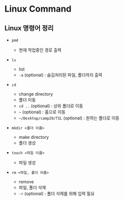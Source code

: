 # Linux Command 
## Linux 명령어 정리

- `pmd`
    - 현재 작업중인 경로 출력

- `ls`
    - list
    - `-a` (optional) : 숨김처리된 파일, 폴더까지 출력

- `cd`
    - change directory
    - 폴더 이동
    - `cd ..` (optional) : 상위 폴더로 이동
    - `~` (optional) : 홈으로 이동
    - `~/Desktop/camp29/TIL` (optional) : 원하는 폴더로 이동   


   
- `mkdir <폴더 이름>`
    - make directory
    - 폴더 생성

- `touch <파일 이름>`
    - 파일 생성
    
- `rm <파일, 폴더 이름>`
    - remove
    - 파일, 폴더 삭제
    - `-r` (optional) : 폴더 삭제를 위해 입력 필요
